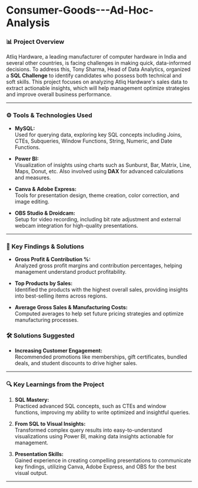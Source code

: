 # Consumer-Goods---Ad-Hoc-Analysis

### 📊 Project Overview
Atliq Hardware, a leading manufacturer of computer hardware in India and several other countries, is facing challenges in making quick, data-informed decisions. To address this, Tony Sharma, Head of Data Analytics, organized a **SQL Challenge** to identify candidates who possess both technical and soft skills. This project focuses on analyzing Atliq Hardware's sales data to extract actionable insights, which will help management optimize strategies and improve overall business performance.

---

### ⚙️ Tools & Technologies Used

- **MySQL:**  
  Used for querying data, exploring key SQL concepts including Joins, CTEs, Subqueries, Window Functions, String, Numeric, and Date Functions.
  
- **Power BI:**  
  Visualization of insights using charts such as Sunburst, Bar, Matrix, Line, Maps, Donut, etc. Also involved using **DAX** for advanced calculations and measures.

  
- **Canva & Adobe Express:**  
  Tools for presentation design, theme creation, color correction, and image editing.
  
- **OBS Studio & Droidcam:**  
  Setup for video recording, including bit rate adjustment and external webcam integration for high-quality presentations.

---

### 📝 Key Findings & Solutions

- **Gross Profit & Contribution %:**  
  Analyzed gross profit margins and contribution percentages, helping management understand product profitability.

- **Top Products by Sales:**  
  Identified the products with the highest overall sales, providing insights into best-selling items across regions.

- **Average Gross Sales & Manufacturing Costs:**  
  Computed averages to help set future pricing strategies and optimize manufacturing processes.

### 🛠 Solutions Suggested

- **Increasing Customer Engagement:**  
  Recommended promotions like memberships, gift certificates, bundled deals, and student discounts to drive higher sales.

---

### 🔍 Key Learnings from the Project

1. **SQL Mastery:**  
   Practiced advanced SQL concepts, such as CTEs and window functions, improving my ability to write optimized and insightful queries.

2. **From SQL to Visual Insights:**  
   Transformed complex query results into easy-to-understand visualizations using Power BI, making data insights actionable for management.

3. **Presentation Skills:**  
   Gained experience in creating compelling presentations to communicate key findings, utilizing Canva, Adobe Express, and OBS for the best visual output.

---
